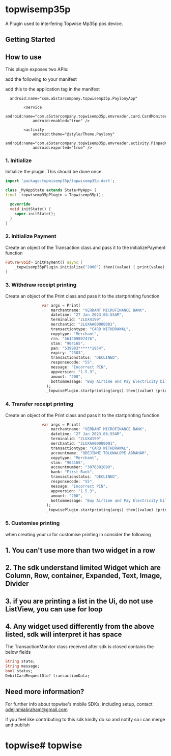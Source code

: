 # topwisemp35p

A Plugin used to interfering Topwise Mp35p pos device.

## Getting Started

## How to use
This plugin exposes two APIs:

add the following to your manifest

add this to the application tag in the manifest
```manifest
  android:name="com.a5starcompany.topwisemp35p.PaylonyApp"
```

```manifest
        <service
            android:name="com.a5starcompany.topwisemp35p.emvreader.card.CardMoniterService"
            android:enabled="true" />

        <activity
            android:theme="@style/Theme.Paylony"
            android:name="com.a5starcompany.topwisemp35p.emvreader.activity.PinpadActivity"
            android:exported="true" />
```

### 1. Initialize

Initialize the plugin. This should be done once.

``` dart
import 'package:topwisemp35p/topwisemp35p.dart';

class _MyAppState extends State<MyApp> {
final _topwisemp35pPlugin = Topwisemp35p();

  @override
  void initState() {
    super.initState();
  }
}
```

### 2. Initialize Payment

Create an object of the Transaction class and pass it to the initializePayment function

``` dart
Future<void> initPayment() async {
    _topwisemp35pPlugin.initialize("2000").then((value) { print(value); });
}
```

### 3. Withdraw receipt printing

Create an object of the Print class and pass it to the startprinting function

``` dart
                var args = Print(
                    marchantname: "VERDANT MICROFINANCE BANK",
                    datetime: "27 Jan 2023,06:55AM",
                    terminalid: "2LUX4199",
                    merchantid: "2LUXAA00000001",
                    transactiontype: "CARD WITHDRAWAL",
                    copytype: "Merchant",
                    rrn: "561409897476",
                    stan: "904165",
                    pan: "539983******1954",
                    expiry: "2303",
                    transactionstatus: "DECLINED",
                    responsecode: "55",
                    message: "Incorrect PIN",
                    appversion: "1.5.3",
                    amount: "200",
                    bottommessage: "Buy Airtime and Pay Electricity bills here anytime!    AnyDAY!",
                  );
                  _topwisePlugin.startprinting(args).then((value) {print(value);});
```

### 4. Transfer receipt printing

Create an object of the Print class and pass it to the startprinting function

``` dart
                var args = Print(
                    marchantname: "VERDANT MICROFINANCE BANK",
                    datetime: "27 Jan 2023,06:55AM",
                    terminalid: "2LUX4199",
                    merchantid: "2LUXAA00000001",
                    transactiontype: "CARD WITHDRAWAL",
                    accountname: "ODEJINMI TOLUWALOPE ABRAHAM",
                    copytype: "Merchant",
                    stan: "904165",
                    accountnumber: "3076302098",
                    bank: "First Bank",
                    transactionstatus: "DECLINED",
                    responsecode: "55",
                    message: "Incorrect PIN",
                    appversion: "1.5.3",
                    amount: "200",
                    bottommessage: "Buy Airtime and Pay Electricity bills here anytime!    AnyDAY!",
                  );
                  _topwisePlugin.startprinting(args).then((value) {print(value);});
```

### 5. Customise printing

when creating your ui for customise printing in consider the following
## 1. You can't use more than two widget in a row
## 2. The sdk understand limited Widget which are Column, Row, container, Expanded, Text, Image, Divider
## 3. if you are printing a list in the Ui, do not use ListView, you can use for loop
## 4. Any widget used differently from the above listed, sdk will interpret it has space


The TransactionMonitor class received after sdk is closed contains the below fields

```dart
String state;
String message;
bool status;
DebitCardRequestDto? transactionData;
```

## Need more information?
For further info about topwise's mobile SDKs, including setup, contact
odejinmiabraham@gmail.com

if you feel like contributing to this sdk kindly do so and notify so i can merge and publish
# topwise# topwise
